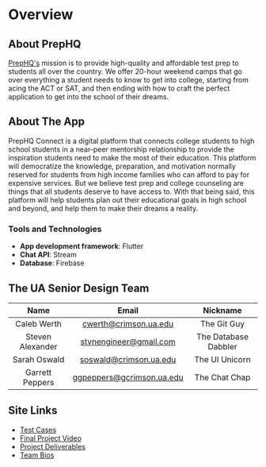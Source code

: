 # Overview

## About PrepHQ

[PrepHQ's](https://www.theprephq.com/) mission is to provide high-quality and affordable test prep to students all over the country. We offer 20-hour weekend camps that go over everything a student needs to know to get into college, starting from acing the ACT or SAT, and then ending with how to craft the perfect application to get into the school of their dreams.

## About The App

PrepHQ Connect is a digital platform that connects college students to high school students in a near-peer mentorship relationship to provide the inspiration students need to make the most of their education. This platform will democratize the knowledge, preparation, and motivation normally reserved for students from high income families who can afford to pay for expensive services. But we believe test prep and college counseling are things that all students deserve to have access to. With that being said, this platform will help students plan out their educational goals in high school and beyond, and help them to make their dreams a reality.

### Tools and Technologies

- **App development framework**: Flutter
- **Chat API**: Stream
- **Database**: Firebase

## The UA Senior Design Team

|       Name       |           Email           |            Nickname        |
|:----------------:|:-------------------------:|:--------------------------:|
|    Caleb Werth   |   cwerth@crimson.ua.edu   |  The Git Guy |
| Steven Alexander |   stvnengineer@gmail.com  | The Database Dabbler |
|   Sarah Oswald   |   soswald@crimson.ua.edu  | The UI Unicorn |
|  Garrett Peppers | ggpeppers@gcrimson.ua.edu | The Chat Chap |

## Site Links

- [Test Cases](https://prephq.github.io/PrepHQ_Connect/testing)
- [Final Project Video](https://prephq.github.io/PrepHQ_Connect/video)
- [Project Deliverables](https://prephq.github.io/PrepHQ_Connect/deliverables)
- [Team Bios](https://prephq.github.io/PrepHQ_Connect/bio)